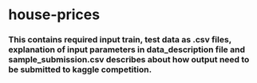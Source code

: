 # house-prices
### This contains required input train, test data as .csv files, explanation of input parameters in data_description file and sample_submission.csv describes about how output need to be submitted to kaggle competition.
